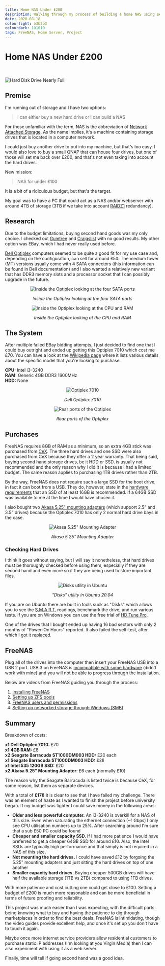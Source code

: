 ```yaml
---
title: Home NAS Under £200
description: Walking through my process of building a home NAS using second hand parts and FreeNAS
date: 2020-08-18
colourlight: b3b3b3
colourdark: 101010
tags: FreeNAS, Home Server, Project
---
```


# Home NAS Under £200

<br>

![Hard Disk Drive Nearly Full](hdd.jpeg)

## Premise

I'm running out of storage and I have two options:

> I can either buy a new hard drive or I can build a NAS

For those unfamiliar with the term, NAS is the abbreviation of [Network Attached Storage](https://en.wikipedia.org/wiki/Network-attached_storage). As the name implies, it's a machine containing storage drives that is located in a computer network.

I could just buy another drive to put into my machine, but that's too easy. I would also love to buy a small [QNAP](https://humaidq.ae/blog/qnap/) that can house four drives, but one of those will set me back over £200, and that's not even taking into account the hard drives.

New mission:

> NAS for under £100

It is a bit of a ridiculous budget, but that's the target.

My goal was to have a PC that could act as a NAS and/or webserver with around 4TB of storage (3TB if we take into account [RAIDZ1](https://en.wikipedia.org/wiki/Non-standard_RAID_levels#RAID-Z) redundancy).

## Research

Due to the budget limitations, buying second hand goods was my only choice. I checked out [Gumtree](https://www.gumtree.com/) and [Craigslist](https://edinburgh.craigslist.org/) with no good results. My other option was EBay, which I had never really used before.

[Dell Optiplex](https://en.wikipedia.org/wiki/Dell_OptiPlex) computers seemed to be quite a good fit for my use case and, depending on the configuration, can sell for around £50. The medium tower (MT) versions usually come with 4 SATA connectors (this information can be found in Dell documentation) and I also wanted a relatively new variant that has DDR3 memory slots and a processor socket that I can possibly upgrade in the future.

<center>

![Inside the Optiplex looking at the four SATA ports](sata.jpg)

*Inside the Optiplex looking at the four SATA ports*

![Inside the Optiplex looking at the CPU and RAM](inside.jpg)

*Inside the Optiplex looking at the CPU and RAM*
</center>

## The System

After multiple failed EBay bidding attempts, I just decided to find one that I could buy outright and ended up getting this Optiplex 7010 which cost me £70. You can have a look at the [Wikipedia page](https://en.wikipedia.org/wiki/Dell_OptiPlex#Series_4) where it lists various details about the specific model that you're looking to purchase.

**CPU:** Intel i3-3240  
**RAM:** Generic 4GB DDR3 1600MHz  
**HDD:** None

<center>

![Optiplex 7010](optiplex.jpg)

*Dell Optiplex 7010*

![Rear ports of the Optiplex](back.jpg)

*Rear ports of the Optiplex*
</center>

## Purchases

FreeNAS requires 8GB of RAM as a minimum, so an extra 4GB stick was purchased from [CeX](https://uk.webuy.com/). The three hard drives and one SSD were also purchased from CeX because they offer a 2 year warranty. That being said, buying second hand storage drives, be it HDD or SSD, is usually not recommended and the only reason why I did it is because I had a limited budget. The same reason applies to purchasing 1TB drives rather than 2TB.

By the way, FreeNAS does not require such a large SSD for the boot drive; in fact it can boot from a USB. They do, however, state in the [hardware requirements](https://www.freenas.org/hardware-requirements/) that an SSD of at least 16GB is recommended. If a 64GB SSD was available to me at the time I would have chosen it.

I also bought two [Akasa 5.25" mounting adapters](https://www.amazon.co.uk/gp/product/B005ZWGEU8/) (which support 2.5" and 3.5" drives) because the Optiplex 7010 has only 2 normal hard drive bays in the case.

<center>

![Akasa 5.25" Mounting Adapter](akasa.jpg)

*Akasa 5.25" Mounting Adapter*
</center>

### Checking Hard Drives

I think it goes without saying, but I will say it nonetheless, that hard drives must be thoroughly checked before using them, especially if they are second hand and even more so if they are being used to store important files.

<center>

![Disks utility in Ubuntu](disks.png)

*"Disks" utility in Ubuntu 20.04*
</center>

If you are on Ubuntu there are built in tools suck as "Disks" which allows you to see the [S.M.A.R.T.](https://en.wikipedia.org/wiki/S.M.A.R.T.) readings, benchmark the drive, and run various tests. If you are on Windows you can use the free trial of [HD Tune Pro](http://www.hdtune.com/).

One of the drives that I bought ended up having 16 bad sectors with only 2 months of "Power-On Hours" reported. It also failed the self-test, after which I got it replaced.

## FreeNAS

Plug all of the drives into the computer then insert your FreeNAS USB into a USB 2 port. USB 3 on FreeNAS is [incompatible with some hardware](https://www.freebsd.org/doc/handbook/usb-disks.html) (didn't work with mine) and you will not be able to progress through the installation.

Below are videos from FreeNAS guiding you through the process:

1. [Installing FreeNAS](https://www.youtube.com/watch?v=xTnlYWjLUE0)
2. [Setting up ZFS pools](https://www.youtube.com/watch?v=CnRaWED9QN8)
3. [FreeNAS users and permissions](https://www.youtube.com/watch?v=p3wn0b_aXNw)
4. [Setting up networked storage through Windows (SMB)](https://www.youtube.com/watch?v=mCfX4sqDmzs)

## Summary

Breakdown of costs:

**x1 Dell Optiplex 7010:** £70  
**x1 4GB RAM:** £8  
**x2 Seagate Barracuda ST1000DM003 HDD:** £20 each  
**x1 Seagate Barracuda ST1000DM003 HDD:** £28  
**x1 Intel 535 120GB SSD:** £20  
**x2 Akasa 5.25” Mounting Adapter:** £6 each (normally £10)

The reason why the Seagate Barracuda is listed twice is because CeX, for some reason, list them as separate devices.

With a total of **£178** it is clear to see that I have failed my challenge. There was an element of haste as I wanted to finish the project before university began. If my budget was tighter I could save money in the following areas:

- **Older and less powerful computer.** An i3-3240 is overkill for a NAS of this size. Even when saturating the ethernet connection (~1 Gbps) I only see CPU utilisation numbers up to 25%. After searching around I'm sure that a sub £50 PC could be found
- **Cheaper and smaller capacity SSD.** If I had more patience I would have preferred to get a cheaper 64GB SSD for around £10. Also, the Intel SSDs are typically high performance and that simply is not required in a NAS of this size.
- **Not mounting the hard drives.** I could have saved £12 by forgoing the 5.25" mounting adapters and just sitting the hard drives on top of one another
- **Smaller capacity hard drives.** Buying cheaper 500GB drives will have half the available storage (1TB vs 2TB) compared to using 1TB drives.

With more patience and cost cutting one could get close to £100. Setting a budget of £200 is much more reasonable and can be more beneficial in terms of future proofing and reliability.

This project was much easier than I was expecting, with the difficult parts being knowing what to buy and having the patience to dig through marketplaces in order to find the best deals. FreeNAS is intimidating, though the video guides provide excellent help, and once it's set up you don't have to touch it again.

Maybe once more internet service providers allow residential customers to purchase static IP addresses (I'm looking at you Virgin Media) then I can also experiment with using it as a web server.

Finally, time will tell if going second hand was a good idea.